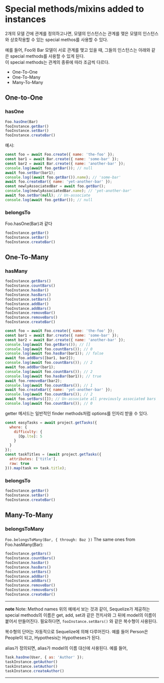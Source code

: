 # Special methods/mixins added to instances

2개의 모델 간에 관계를 정의하고나면, 모델의 인스턴스는 관계를 맺은 모델의 인스턴스와 상호작용할 수 있는 special methos를 사용할 수 있다.

예를 들어, Foo와 Bar 모델이 서로 관계를 맺고 있을 때, 그들의 인스턴스는 아래와 같은 special methods를 사용할 수 있게 된다.  
이 special methods는 관계의 종류에 따라 조금씩 다르다. 

- One-To-One
- One-To-Many
- Many-To-Many

## One-to-One 

### hasOne

```js
Foo.hasOne(Bar)
fooInstance.getBar()
fooInstance.setBar()
fooInstance.createBar()
```
예시: 

```js
const foo = await Foo.create({ name: 'the-foo' });
const bar1 = await Bar.create({ name: 'some-bar' });
const bar2 = await Bar.create({ name: 'another-bar' });
console.log(await foo.getBar()); // null
await foo.setBar(bar1);
console.log((await foo.getBar()).name); // 'some-bar'
await foo.createBar({ name: 'yet-another-bar' });
const newlyAssociatedBar = await foo.getBar();
console.log(newlyAssociatedBar.name); // 'yet-another-bar'
await foo.setBar(null); // Un-associate
console.log(await foo.getBar()); // null
```

### belongsTo


Foo.hasOne(Bar)과 같다
```js
fooInstance.getBar()
fooInstance.setBar()
fooInstance.createBar()
```
## One-To-Many

### hasMany

```js
fooInstance.getBars()
fooInstance.countBars()
fooInstance.hasBar()
fooInstance.hasBars()
fooInstance.setBars()
fooInstance.addBar()
fooInstance.addBars()
fooInstance.removeBar()
fooInstance.removeBars()
fooInstance.createBar()
```
```js
const foo = await Foo.create({ name: 'the-foo' });
const bar1 = await Bar.create({ name: 'some-bar' });
const bar2 = await Bar.create({ name: 'another-bar' });
console.log(await foo.getBars()); // []
console.log(await foo.countBars()); // 0
console.log(await foo.hasBar(bar1)); // false
await foo.addBars([bar1, bar2]);
console.log(await foo.countBars()); // 2
await foo.addBar(bar1);
console.log(await foo.countBars()); // 2
console.log(await foo.hasBar(bar1)); // true
await foo.removeBar(bar2);
console.log(await foo.countBars()); // 1
await foo.createBar({ name: 'yet-another-bar' });
console.log(await foo.countBars()); // 2
await foo.setBars([]); // Un-associate all previously associated bars
console.log(await foo.countBars()); // 0
```

getter 메서드는 일반적인 finder methods처럼 options를 인자리 받을 수 있다.
```js
const easyTasks = await project.getTasks({
  where: {
    difficulty: {
      [Op.lte]: 5
    }
  }
});
const taskTitles = (await project.getTasks({
  attributes: ['title'],
  raw: true
})).map(task => task.title);
```
### belongsTo
```js
fooInstance.getBar()
fooInstance.setBar()
fooInstance.createBar()
```

## Many-To-Many

### belongsToMany

`Foo.belongsToMany(Bar, { through: Baz })`
The same ones from Foo.hasMany(Bar):

```js
fooInstance.getBars()
fooInstance.countBars()
fooInstance.hasBar()
fooInstance.hasBars()
fooInstance.setBars()
fooInstance.addBar()
fooInstance.addBars()
fooInstance.removeBar()
fooInstance.removeBars()
fooInstance.createBar()
```

---
**note**
Note: Method names
위의 예에서 보는 것과 같이, Sequelize가 제공하는 special methods의 이름은 get, add, set과 같은 전치사와 그 뒤에 model의 이름이 붙어서 만들어진다. 필요하다면, `fooInstance.setBars()` 와 같은 복수형이 사용된다.   

복수형의 단어는 자동적으로 Sequelize에 의해 다루어진다. 예를 들어 Person은 People이 되고, Hypothesis는 Hypotheses가 된다. 

alias가 정의되면, alias가 model의 이름 대신에 사용된다. 
예를 들어,

```js
Task.hasOne(User, { as: 'Author' });
taskInstance.getAuthor()
taskInstance.setAuthor()
taskInstance.createAuthor()
``` 

---